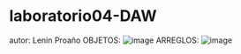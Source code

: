 ﻿# laboratorio04-DAW
autor: Lenin Proaño
OBJETOS:
![image](https://github.com/IGNN3LZ3R0/laboratorios-DAW/assets/128260603/a2426552-a34b-492a-a159-e164e7d7af75)
ARREGLOS:
![image](https://github.com/IGNN3LZ3R0/laboratorios-DAW/assets/128260603/347e21ff-b45c-49ec-8270-32a869f86cec)
